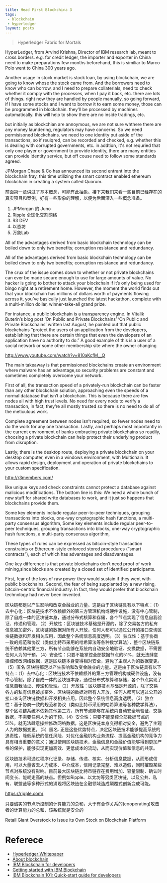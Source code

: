 ```yaml
---
title: Head First Blockchina 3
tags:
 - blockchain
 - hyperledger
layout: posts
---
```



> Hyperledger Fabric for Mortals


HyperLedger, from Arvind Krishna, Director of IBM research lab, meant to cross borders. e.g. for credit ledger, the importer and exporter in China need to make preparations few months beforehand, this is similiar to Marco Polo went to China 300 years ago.

Another usage in stock market is stock loan, by using blockchain, we are going to know whose the stock came from. And the borrowers need to know who can borrow, and I need to prepare collaterials, need to check whether it comply with the processes, when I pay it back, etc. there are lots of things. right now they are handled by people manually, so going forward, if I have some stocks and I want to borrow it to earn some money, those can be programmed in blockchain. they'll be processed by machines automatically.  this will help to show there are no inside tradings, etc. 

but initially as blockchian are annoymous, we are not sure whthere there are any money laundering, regulators may have concerns. So we need permisisoned blockchains. we need to one identity put aside of the transactions, so if reuiqred, can be recorded and checked, e.g. whether this is dealing with corrupted governments, etc. in addtion, it's not requried that only one player or government to provide identity, there are many entities can provide identity service, but off couse need to follow some standards agreed.

JPMorgan Chase & Co has announced its second entrant into the blockchain fray, this time utilizing the smart contract enabled ethereum blockchain in creating a system called Quorum.

前面第一章讲过了基本概念，可能有此抽象。接下来我们来看一些目前已经存在的真实项目和案例，好有一些形象的理解，以便为后面深入一些概念准备。

1. JPMorgan 的 Juno
2. Ripple 全球化交割网络
3. R3 DEV
4. 以态坊
5. 万象Lab


All of the advantages derived from basic blockchain technology can be boiled down to only two benefits; corruption resistance and redundancy.

All of the advantages derived from basic blockchain technology can be boiled down to only two benefits; corruption resistance and redundancy.

The crux of the issue comes down to whether or not private blockchains can ever be made secure enough to use for large amounts of value. No hacker is going to bother to attack your blockchain if it’s only being used for bingo night at a retirement home. However, the moment the world finds out that your blockchain has millions of dollars worth of payments flowing across it, you’ve basically just launched the latest hackathon, complete with a multi-million dollar, winner-take-all grand prize.

For instance, a public blockchain is a transparency engine. In Vitalik Buterin’s blog post ‘On Public and Private Blockchains’ ‘On Public and Private Blockchains’ written last August, he pointed out that public blockchains “protect the users of an application from the developers, establishing that there are certain things that even the developers of an application have no authority to do.” A good example of this is a user of a social network or some other membership site where the owner changing 

http://www.youtube.com/watch?v=810aKcfM__Q

The main takeaway is that permissioned blockchains create an environment where malware has an advantage,so security problems are constant and sometimes completely overcome your network.

First of all, the transaction speed of a privately-run blockchain can be faster than any other blockchain solution, approaching even the speeds of a normal database that isn’t a blockchain. This is because there are few nodes all with high trust levels. No need for every node to verify a transaction, in fact, they’re all mostly trusted so there is no need to do all of the meticulous work.

Complete agreement between nodes isn’t required, so fewer nodes need to do the work for any one transaction. Lastly, and perhaps most importantly in the current environment of banks embracing private blockchains so readily, choosing a private blockchain can help protect their underlying product from disruption.

Lastly, there is the desktop route, deploying a private blockchain on your desktop computer, even in a windows environment, with Multichain. It allows rapid design, deployment and operation of private blockchains to your custom specification.


http://r3members.com/

like unique keys and check constraints cannot protect a database against malicious modifications. The bottom line is this:
We need a whole bunch of new stuff for shared write databases to work, and it just so happens that blockchains provide them.


Some key elements include regular peer-to-peer techniques, grouping transactions into blocks, one-way cryptographic hash functions, a multi-party consensus algorithm, Some key elements include regular peer-to-peer techniques, grouping transactions into blocks, one-way cryptographic hash functions, a multi-party consensus algorithm,

These types of rules can be expressed as bitcoin-style transaction constraints or Ethereum-style enforced stored procedures (“smart contracts”), each of which has advantages and disadvantages.

One key difference is that private blockchains don’t need proof of work mining,since blocks are created by a closed set of identified participants.

First, fear of the loss of raw power they would sustain if they went with public blockchains. Second, the fear of being supplanted by a new rising, bitcoin-centric financial industry. In fact, they would prefer that blockchain technology had never been invented.	

区块链都足以产生影响和改变金融业的力量。这是由于区块链具有以下特点：（1）去中心化：区块链技术不依赖额外的第三方管理机构或硬件设施，没有中心管制，除了自成一体的区块链本身，通过分布式核算和存储，各个节点实现了信息自我验证、传递和管理。（2）开放性：区块链技术基础是开源的，除了交易各方的私有信息被加密外，区块链的数据对所有人开放，任何人都可以通过公开的接口查询区块链数据和开发相关应用，因此整个系统信息高度透明。（3）独立性：基于协商一致的规范和协议（类似比特币采用的哈希算法等各种数学算法），整个区块链系统不依赖其他第三方，所有节点能够在系统内自动安全地验证、交换数据，不需要任何人为的干预。（4）安全性：只要不能掌控全部数据节点的51%，就无法肆意操控修改网络数据，这是区块链本身变得相对安全，避免了主观人为的数据变更。（5）匿名 区块链都足以产生影响和改变金融业的力量。这是由于区块链具有以下特点：（1）去中心化：区块链技术不依赖额外的第三方管理机构或硬件设施，没有中心管制，除了自成一体的区块链本身，通过分布式核算和存储，各个节点实现了信息自我验证、传递和管理。（2）开放性：区块链技术基础是开源的，除了交易各方的私有信息被加密外，区块链的数据对所有人开放，任何人都可以通过公开的接口查询区块链数据和开发相关应用，因此整个系统信息高度透明。（3）独立性：基于协商一致的规范和协议（类似比特币采用的哈希算法等各种数学算法），整个区块链系统不依赖其他第三方，所有节点能够在系统内自动安全地验证、交换数据，不需要任何人为的干预。（4）安全性：只要不能掌控全部数据节点的51%，就无法肆意操控修改网络数据，这是区块链本身变得相对安全，避免了主观人为的数据变更。（5）匿名.  正是这些优势特点，决定区块链技术能够提高系统的追责性，降低系统的信任风险，对优化金融机构业务流程、提高金融机构的竞争力具有相当重要的意义；通过使用区块链技术，金融信息和金融价值能够得到更加严格的保护，能够实现更加高效、更低成本的流动，从而实现价值和信息的共享。

区块链技术可通过程序化记录、存储、传递、核实、分析信息数据，从而形成信用，可以大量省去人力成本、中介成本，信用记录完整、难以造假，同时摧毁某些节点对系统没有影响。目前最大区块链比特币链存在费用增加、容量限制、确认时间变长、能耗走高的缺点。但例如Ripple、以太坊等另类区块链，以及公共、私有、联盟链等多种形式的涌现将区块链在金融领域造成颠覆式创新变成可能。


https://ripple.com/


只要诚实的节点所控制的计算能力的总和，大于有合作关系的(cooperating)攻击者的计算能力的总和，该系统就是安全的


Retail Giant Overstock to Issue its Own Stock on Blockchain Platform    

# Referece
- [Hyperledger Whitepaper](https://docs.google.com/document/d/1Z4M_qwILLRehPbVRUsJ3OF8Iir-gqS-ZYe7W-LE9gnE/pub?cm_mc_uid=46896667284114692531747&cm_mc_sid_50200000=1477673527)
- [About blockchain](https://console.ng.bluemix.net/docs/services/blockchain/ibmblockchain_overview.html)
- [IBM Blockchain for developers](https://developer.ibm.com/courses/all-courses/blockchain-for-developers/)
- [Getting started with IBM Blockchain](https://console.ng.bluemix.net/docs/services/blockchain/index.html)
- [IBM Blockchain 101: Quick-start guide for developers](https://www.ibm.com/developerworks/cloud/library/cl-ibm-blockchain-101-quick-start-guide-for-developers-bluemix-trs/index.html)

